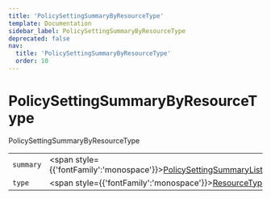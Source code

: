 ```yaml
---
title: 'PolicySettingSummaryByResourceType'
template: Documentation
sidebar_label: PolicySettingSummaryByResourceType
deprecated: false
nav:
  title: 'PolicySettingSummaryByResourceType'
  order: 10
---
```


# PolicySettingSummaryByResourceType

<div style={{'fontFamily':'monospace'}}><span style={{'fontSize':'1.5rem','fontWeight':500}}>PolicySettingSummaryByResourceType</span></div>





| | | |
| -- | -- | -- |
| `summary` | <span style={{'fontFamily':'monospace'}}><a href="/guardrails/docs/reference/graphql/object/PolicySettingSummaryListStats">PolicySettingSummaryListStats</a></span> |  |
| `type` | <span style={{'fontFamily':'monospace'}}><a href="/guardrails/docs/reference/graphql/object/ResourceType">ResourceType</a></span> |  |